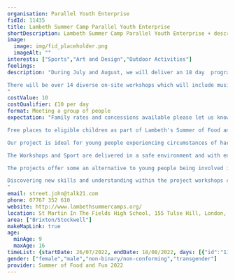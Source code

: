 ```yaml
---
organisation: Parallel Youth Enterprise
fidId: 11435
title: Lambeth Summer Camp Parallel Youth Enterprise
shortDescription: Lambeth Summer Camp Parallel Youth Enterprise + description
image:
  image: img/fid_placeholder.png
  imageAlt: ""
interests: ["Sports","Art and Design","Outdoor Activities"]
feelings:
description: "During July and August, we will deliver an 18 day  programme of workshops, trips out and sport at St Marin in the Fields School Tulse Hill for one hundred and fifty young people.

There will be over 14 diverse on-site workshops which will include music,  dance, computers, filming, beautician, circus skills, hair care, face painting and arts & crafts. We can offer an ongoing day long sports timetable which will include badminton, football, table tennis, cricket, 
"
costValue: 10
costQualifier: £10 per day
format: Meeting a group of people
expectation: "Family rates and concessions available please let us know if you would like more information. 

Free places to eligible children as part of Lambeth's Summer of Food and Fun programme. 

Our project is ideal for young people experiencing circumstances of hardship where they can access and enjoy activities that perhaps, for many would not be attainable.

The Workshops and Sport are delivered in a safe environment and with encouragement and support. Together these will improve talents, physical and mental well-being, and a healthier lifestyle.

The projects offer some an alternative to young people being involved in anti-social conduct and crime, or perhaps being a victim of crime. The projects are an ideal non-confrontational platform for both police officers and young people to meet. This often helps develop harmony from both sides.

Discovering new skills and understanding within the project workshops can be a foundation stone for future personal development and maybe a route out of deprivation and a road to employment and self-esteem.
"
email: street.john@talk21.com
phone: 07767 352 610
website: http://www.lambethsummercamps.org/
location: St Martin In The Fields High School, 155 Tulse Hill, London, SW2 3UP
area: ["Brixton/Stockwell"]
makeMapLink: true
age:
  minAge: 9
  maxAge: 16
timeList: {startDate: 26/07/2022, endDate: 18/08/2022, days: [{"id":"11435","fis_provider_name":"Lambeth Summer Camp Parallel Youth Enterprise","day":"Monday","start_time":"10:00 AM","end_time":"4:00 PM"},{"id":"11435","fis_provider_name":"Lambeth Summer Camp Parallel Youth Enterprise","day":"Tuesday","start_time":"10:00 AM","end_time":"4:00 PM"},{"id":"11435","fis_provider_name":"Lambeth Summer Camp Parallel Youth Enterprise","day":"Wednesday","start_time":"10:00 AM","end_time":"4:00 PM"},{"id":"11435","fis_provider_name":"Lambeth Summer Camp Parallel Youth Enterprise","day":"Thursday","start_time":"10:00 AM","end_time":"4:00 PM"},{"id":"11435","fis_provider_name":"Lambeth Summer Camp Parallel Youth Enterprise","day":"Friday","start_time":"10:00 AM","end_time":"4:00 PM"}] }
gender: ["female","male","non-binary/non-conforming","transgender"]
provider: Summer of Food and Fun 2022
---
```


